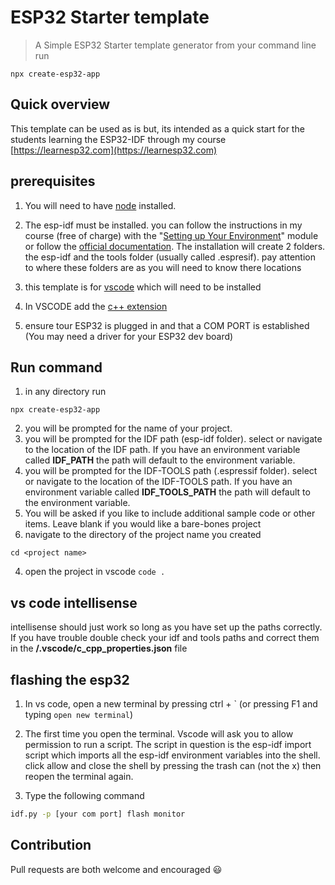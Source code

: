 
# ESP32 Starter template
>A Simple ESP32 Starter template generator from your command line run

```
npx create-esp32-app
```

## Quick overview

This template can be used as is but, its intended as a quick start for the students learning the ESP32-IDF through my course [https://learnesp32.com](https://learnesp32.com)

## prerequisites

1. You will need to have [node](https://nodejs.org) installed.
2. The esp-idf must be installed. you can follow the instructions in my course (free of charge) with the "[Setting up Your Environment](https://www.learnesp32.com/2_introduction)" module or follow the [official documentation](https://docs.espressif.com/projects/esp-idf/en/latest/get-started/#step-1-set-up-the-toolchain). The installation will create 2 folders. the esp-idf and the tools folder (usually called .espresif). pay attention to where these folders are as you will need to know there locations

3. this template is for [vscode](https://code.visualstudio.com/download) which will need to be installed
4. In VSCODE add the [c++ extension](https://marketplace.visualstudio.com/items?itemName=ms-vscode.cpptools)

5. ensure tour ESP32 is plugged in and that a COM PORT is established (You may need a driver for your ESP32 dev board)

## Run command

1. in any directory run
```
npx create-esp32-app
```

2. you will be prompted for the name of your project.
3. you will be prompted for the IDF path (esp-idf folder). select or navigate to the location of the IDF path. If you have an environment variable called **IDF_PATH** the path will default to the environment variable.
3. you will be prompted for the IDF-TOOLS path (.espressif folder). select or navigate to the location of the IDF-TOOLS path. If you have an environment variable called **IDF_TOOLS_PATH** the path will default to the environment variable.
4. You will be asked if you like to include additional sample code or other items. Leave blank if you would like a bare-bones project
5. navigate to the directory of the project name you created
```
cd <project name>
```
4. open the project in vscode ```code .```

## vs code intellisense

intellisense should just work so long as you have set up the paths correctly. If you have trouble double check your idf and tools paths and correct them in the **/.vscode/c_cpp_properties.json** file
## flashing the esp32

1. In vs code, open a new terminal by pressing ctrl + \` (or pressing F1 and typing `open new terminal`)
2. The first time you open the terminal. Vscode will ask you to allow permission to run a script. The script in question is the esp-idf import script which imports all the esp-idf environment variables into the shell.
click allow and close the shell by pressing the trash can (not the x) then reopen the terminal again.

3. Type the following command

```bash
idf.py -p [your com port] flash monitor
```

## Contribution
Pull requests are both welcome and encouraged 😃